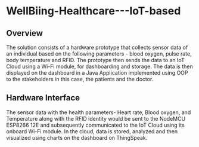 # WellBiing-Healthcare---IoT-based

## Overview
The solution consists of a hardware prototype that collects sensor data of
an individual based on the following parameters - blood oxygen, pulse rate, body
temperature and RFID. The prototype then sends the data to an IoT Cloud using a
Wi-Fi module, for dashboarding and storage. The data is then displayed on the
dashboard in a Java Application implemented using OOP to the stakeholders in this
case, the patients and the doctor.

## Hardware Interface
The sensor data with the health parameters- Heart rate, Blood oxygen, and
Temperature along with the RFID identity would be sent to the NodeMCU
ESP8266 12E and subsequently communicated to the IoT Cloud using its onboard
Wi-Fi module. In the cloud, data is stored, analyzed and then visualized using
charts on the dashboard on ThingSpeak.



